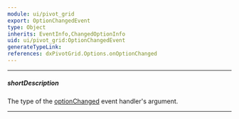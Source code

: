 ```yaml
---
module: ui/pivot_grid
export: OptionChangedEvent
type: Object
inherits: EventInfo,ChangedOptionInfo
uid: ui/pivot_grid:OptionChangedEvent
generateTypeLink: 
references: dxPivotGrid.Options.onOptionChanged
---
```

---
##### shortDescription
The type of the [optionChanged]({basewidgetpath}/Events/#optionChanged) event handler's argument.

---
<!-- Description goes here -->